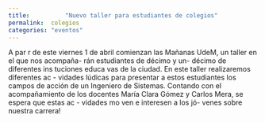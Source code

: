 ```yaml
---
title:  		"Nuevo taller para estudiantes de colegios"
permalink: 	colegios
categories: "eventos"
---
```


A par r de este viernes 1 de abril comienzan las Mañanas UdeM,
un taller en el que nos acompaña- rán estudiantes de décimo y un- décimo de diferentes ins tuciones educa vas de la ciudad. En este taller realizaremos diferentes ac - vidades lúdicas para presentar a estos estudiantes los campos de acción de un Ingeniero de Sistemas. Contando con el acompañamiento de los docentes María Clara Gómez y Carlos Mera, se espera que estas ac - vidades mo ven e interesen a los jó- venes sobre nuestra carrera!
